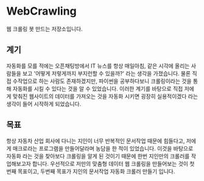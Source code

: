 # WebCrawling
웹 크롤링 봇 만드는 저장소입니다. 

## 계기 
자동화를 모를 적에는 오픈채팅방에서 IT 뉴스를 항상 매일아침, 같은 시각에 올리는 사람들을 보고 '어떻게 저렇게까지 부지런할 수 있을까?' 라는 생각을 가졌습니다. 
물론 직접 수작업으로 하는 사람도 존재하겠지만, 파이썬을 공부하다보니 크롤링이라는 것을 통해 자동화를 시킬 수 있다는 것을 알 수 있었습니다. 
이러한 계기를 바탕으로 직접 저에게 맞춰진 웹사이트의 데이터를 가져오는 것을 자동화 시키면 굉장히 실용적이겠다 라는 생각이 들어 시작하게 되었습니다.

## 목표 
항상 자동차 산업 회사에 다니는 지인이 너무 반복적인 문서작업 때문에 힘들다고, 저에게 매크로라는 프로그램을 만들어달라며 농담을 한 적이 있었습니다. 
이것을 바탕으로 자동화 라는 것을 찾아보다 크롤링을 알게 된 것이기 때문에 한번 지인만의 크롤러를 작업해보고자 합니다. 
우선적으로 저만의 맞춤형 데이터 웹 크롤링을 만들어보는 것이 첫번째 목표이고, 두번째 목표가 지인의 문서작업 자동화 크롤러 만들기 입니다. 


